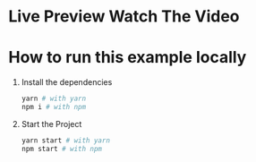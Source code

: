 




# Live Preview Watch The Video


# How to run this example locally

1. Install the dependencies

    ```sh
    yarn # with yarn
    npm i # with npm
    ```

2. Start the Project

    ```sh
    yarn start # with yarn
    npm start # with npm
    ```

